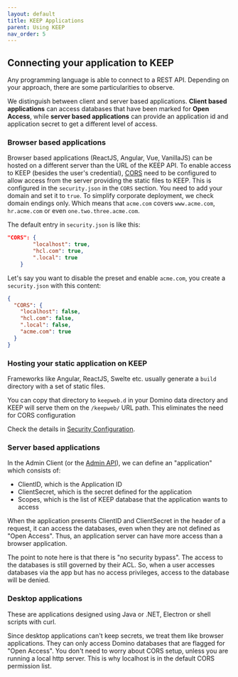 ```yaml
---
layout: default
title: KEEP Applications
parent: Using KEEP
nav_order: 5
---
```


## Connecting your application to KEEP

Any programming language is able to connect to a REST API.
Depending on your approach, there are some particularities to observe.

We distinguish between client and server based applications.
**Client based applications** can access databases that have been marked for **Open Access**,
while **server based applications** can provide an application id and application secret to get a different level of access.

### Browser based applications

Browser based applications (ReactJS, Angular, Vue, VanillaJS) can be hosted on a different server than the URL of the KEEP API.
To enable access to KEEP (besides the user's credential), [CORS](https://developer.mozilla.org/en-US/docs/Web/HTTP/CORS) need to be configured to allow access from the server providing
the static files to KEEP. This is configured in the `security.json` in the `CORS` section. You need to add your domain and set it to `true`. To simplify corporate deployment, we check domain endings only. Which means that `acme.com` covers `www.acme.com`, `hr.acme.com` or even `one.two.three.acme.com`.

The default entry in `security.json` is like this:

```json
"CORS": {
        "localhost": true,
        "hcl.com": true,
        ".local": true
    }
```

Let's say you want to disable the preset and enable `acme.com`, you create a `security.json` with this content:

```json
{
  "CORS": {
    "localhost": false,
    "hcl.com": false,
    ".local": false,
    "acme.com": true
  }
}
```

### Hosting your static application on KEEP

Frameworks like Angular, ReactJS, Swelte etc. usually generate a `build` directory with a set of static files.

You can copy that directory to `keepweb.d` in your Domino data directory and KEEP will serve them on the `/keepweb/` URL path. This eliminates the need for CORS configuration

Check the details in [Security Configuration](../installconfig/configuration/security).

### Server based applications


In the Admin Client (or the [Admin API](administrationui.md)), we can define an "application" which consists of:

- ClientID, which is the Application ID
- ClientSecret, which is the secret defined for the application
- Scopes, which is the list of KEEP database that the application wants to access

When the application presents ClientID and ClientSecret in the header of a request, it can access the databases,
even when they are not defined as "Open Access". Thus, an application server can have more access than a browser application.

The point to note here is that there is "no security bypass". The access to the databases is still governed by their ACL. So, when a user accesses databases via the app but has no access privileges, access to the database will be denied.

### Desktop applications

These are applications designed using Java or .NET, Electron or shell scripts with curl.

Since desktop applications can't keep secrets, we treat them like browser applications. They can only access Domino databases that are flagged for "Open Access". You don't need to worry about CORS setup, unless you are running a local http server. This is why localhost is in the default CORS permission list.
